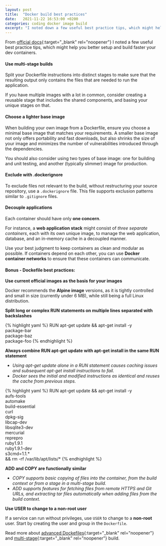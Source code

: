 ```yaml
---
layout: post
title:  "Docker build best practices"
date:   2021-11-22 16:53:00 +0200
categories: coding docker image build
excerpt: "I noted down a few useful best practice tips, which might help you better setup and build faster your dev containers, such as lighter base image and decoupled applications."
---
```


From [official docs][docker-docs]{:target="_blank" rel="noopener"} I noted a few useful best practice tips, which might help you better setup and build faster your dev containers.

<h4>Use multi-stage builds</h4>

Split your Dockerfile instructions into distinct stages to make sure that the resulting output only contains the files that are needed to run the application.

If you have multiple images with a lot in common, consider creating a reusable stage that includes the shared components, and basing your unique stages on that.

<h4>Choose a lighter base image</h4>

When building your own image from a Dockerfile, ensure you choose a minimal base image that matches your requirements. A smaller base image not only offers portability and fast downloads, but also shrinks the size of your image and minimizes the number of vulnerabilities introduced through the dependencies.

You should also consider using two types of base image: one for building and unit testing, and another (typically slimmer) image for production. 

<h4>Exclude with .dockerignore</h4>

To exclude files not relevant to the build, without restructuring your source repository, use a `.dockerignore` file. This file supports exclusion patterns similar to `.gitignore` files.

<h4>Decouple applications</h4>

Each container should have only **one concern**. 

For instance, a **web application stack** might consist of *three separate containers*, each with its own unique image, to manage the web application, database, and an in-memory cache in a decoupled manner.

Use your best judgment to keep containers as clean and modular as possible. If containers depend on each other, you can use **Docker container networks** to ensure that these containers can communicate.

<h4>Bonus - Dockefile best practices: </h4>

**Use current official images as the basis for your images**

Docker recommends the **Alpine image** versions, as it is tightly controlled and small in size (currently under 6 MB), while still being a full Linux distribution.

**Split long or complex RUN statements on multiple lines separated with backslashes**

{% highlight yaml %}
RUN apt-get update && apt-get install -y \
    package-bar \
    package-baz \
    package-foo
{% endhighlight %}

**Always combine RUN apt-get update with apt-get install in the same RUN statement**

- *Using apt-get update alone in a RUN statement causes caching issues and subsequent apt-get install instructions to fail.*
- *Docker sees the initial and modified instructions as identical and reuses the cache from previous steps.*

{% highlight yaml %}
RUN apt-get update && apt-get install -y \
    aufs-tools \
    automake \
    build-essential \
    curl \
    dpkg-sig \
    libcap-dev \
    libsqlite3-dev \
    mercurial \
    reprepro \
    ruby1.9.1 \
    ruby1.9.1-dev \
    s3cmd=1.1.* \
    && rm -rf /var/lib/apt/lists/*
{% endhighlight %}

**ADD and COPY are functionally similar**

- *COPY supports basic copying of files into the container, from the build context or from a stage in a multi-stage build.*
- *ADD supports features for fetching files from remote HTTPS and Git URLs, and extracting tar files automatically when adding files from the build context.*

**Use USER to change to a non-root user**

If a service can run without privileges, use `USER` to change to a **non-root** user. Start by creating the user and group in the `Dockerfile`.

Read more about [advanced Dockefiles][docker-link1]{:target="_blank" rel="noopener"} and [multi-stage][docker-link2]{:target="_blank" rel="noopener"} build.

[docker-docs]: https://docs.docker.com/build/building/best-practices/
[docker-link1]: https://www.docker.com/blog/advanced-dockerfiles-faster-builds-and-smaller-images-using-buildkit-and-multistage-builds/
[docker-link2]: https://docs.docker.com/build/building/multi-stage/
